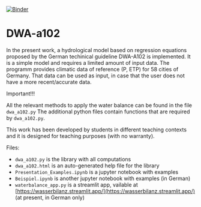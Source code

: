 [![Binder](https://mybinder.org/badge_logo.svg)](https://mybinder.org/v2/gh/kristianfoerster/DWA-a102/HEAD)

# DWA-a102
In the present work, a hydrological model based on regression equations proposed by the German techinical guideline DWA-A102 is implemented. It is a simple model and requires a limited amount of input data. The programm provides climatic data of reference (P, ETP) for 58 cities of Germany. That data can be used as input, in case that the user does not have a more recent/accurate data.

Important!!!

All the relevant methods to apply the water balance can be found in the file `dwa_a102.py`
The additional python files contain functions that are required by `dwa_a102.py`.

This work has been developed by students in different teaching contexts and it is designed for teaching purposes (with no warranty).

Files:
* `dwa_a102.py` is the library with all computations
* `dwa_a102.html` is an auto-generated help file for the library
* `Presentation_Examples.ipynb` is a jupyter notebook with examples
* `Beispiel.ipynb` is another jupyter notebook with examples (in German)
* `waterbalance_app.py` is a streamlit app, vailable at [https://wasserbilanz.streamlit.app/](https://wasserbilanz.streamlit.app/) (at present, in German only)


